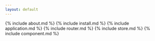 ```yaml
---
layout: default
---
```

{% include about.md %}
{% include install.md %}
{% include application.md %}
{% include router.md %}
{% include store.md %}
{% include component.md %}

